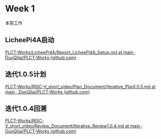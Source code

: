 # Week 1

本周工作

## LicheePi4A启动

[PLCT-Works/LicheePi4A/Report_LicheePi4A_Setup.md at main · DuoQilai/PLCT-Works (github.com)](https://github.com/DuoQilai/PLCT-Works/blob/main/LicheePi4A/Report_LicheePi4A_Setup.md)

## 迭代1.0.5计划

[PLCT-Works/RISC-V_short_video/Plan_Document/Iterative_Plan1.0.5.md at main · DuoQilai/PLCT-Works (github.com)](https://github.com/DuoQilai/PLCT-Works/blob/main/RISC-V_short_video/Plan_Document/Iterative_Plan1.0.5.md)

## 迭代1.0.4回溯

[PLCT-Works/RISC-V_short_video/Review_Document/Iterative_Review1.0.4.md at main · DuoQilai/PLCT-Works (github.com)](https://github.com/DuoQilai/PLCT-Works/blob/main/RISC-V_short_video/Review_Document/Iterative_Review1.0.4.md)